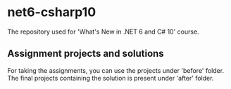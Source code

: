 # net6-csharp10
The repository used for 'What's New in .NET 6 and C# 10' course. 

## Assignment projects and solutions
For taking the assignments, you can use the projects under 'before' folder. 
The final projects containing the solution is present under 'after' folder.